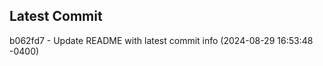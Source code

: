 
## Latest Commit
b062fd7 - Update README with latest commit info (2024-08-29 16:53:48 -0400) <Yunxi-Zhou>
